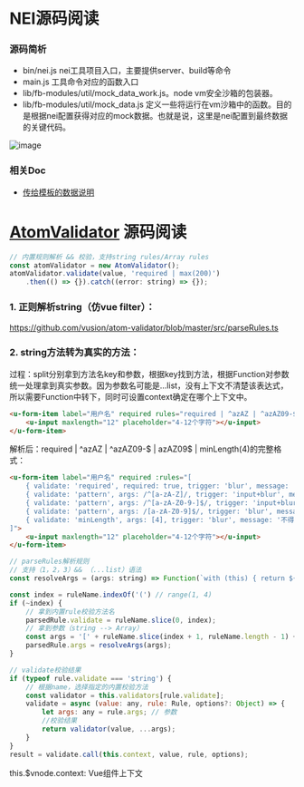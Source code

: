 # NEI源码阅读

### 源码简析
* bin/nei.js nei工具项目入口，主要提供server、build等命令
* main.js 工具命令对应的函数入口
* lib/fb-modules/util/mock_data_work.js。node vm安全沙箱的包装器。
* lib/fb-modules/util/mock_data.js 定义一些将运行在vm沙箱中的函数。目的是根据nei配置获得对应的mock数据。也就是说，这里是nei配置到最终数据的关键代码。

![image](https://user-images.githubusercontent.com/6310131/51990799-c2bfbd80-24e4-11e9-974e-9c056dc72b67.png)

### 相关Doc

* [传给模板的数据说明](https://github.com/NEYouFan/nei-toolkit/blob/master/doc/%E4%BC%A0%E7%BB%99%E6%A8%A1%E6%9D%BF%E7%9A%84%E6%95%B0%E6%8D%AE%E6%A0%BC%E5%BC%8F%E8%AF%B4%E6%98%8E.md)



# [AtomValidator](https://github.com/vusion/atom-validator/blob/master/src/AtomValidator.ts) 源码阅读

``` js
// 内置规则解析 && 校验，支持string rules/Array rules
const atomValidator = new AtomValidator();
atomValidator.validate(value, 'required | max(200)')
    .then(() => {}).catch((error: string) => {});
```

### 1. 正则解析string（仿vue filter）：

https://github.com/vusion/atom-validator/blob/master/src/parseRules.ts

### 2. string方法转为真实的方法：

过程：split分别拿到方法名key和参数，根据key找到方法，根据Function对参数统一处理拿到真实参数。因为参数名可能是...list，没有上下文不清楚该表达式，所以需要Function中转下，同时可设置context确定在哪个上下文中。

``` html
<u-form-item label="用户名" required rules="required | ^azAZ | ^azAZ09-$ @b | azAZ09$ | minLength(4) #4-12个字符">
    <u-input maxlength="12" placeholder="4-12个字符"></u-input>
</u-form-item>
```

解析后：required | ^azAZ | ^azAZ09-$ | azAZ09$ | minLength(4)的完整格式：

``` html
<u-form-item label="用户名" required :rules="[
    { validate: 'required', required: true, trigger: 'blur', message: '请输入用户名' },
    { validate: 'pattern', args: /^[a-zA-Z]/, trigger: 'input+blur', message: '以字母开头' },
    { validate: 'pattern', args: /^[a-zA-Z0-9-]$/, trigger: 'input+blur', message: '字母、数字或中划线组成' },
    { validate: 'pattern', args: /[a-zA-Z0-9]$/, trigger: 'blur', message: '以字母或数字结尾' },
    { validate: 'minLength', args: [4], trigger: 'blur', message: '不得少于4个字符' },
]">
    <u-input maxlength="12" placeholder="4-12个字符"></u-input>
</u-form-item>
```

``` js
// parseRules解析规则
// 支持（1，2，3）&& （...list）语法
const resolveArgs = (args: string) => Function(`with (this) { return ${args} }`).bind(this.context);

const index = ruleName.indexOf('(') // range(1, 4)
if (~index) {
    // 拿到内置rule校验方法名
    parsedRule.validate = ruleName.slice(0, index);
    // 拿到参数（string --> Array）
    const args = '[' + ruleName.slice(index + 1, ruleName.length - 1) + ']';
    parsedRule.args = resolveArgs(args);
}

```

``` js
// validate校验结果
if (typeof rule.validate === 'string') {
    // 根据name，选择指定的内置校验方法
    const validator = this.validators[rule.validate];
    validate = async (value: any, rule: Rule, options?: Object) => {
        let args: any = rule.args; // 参数
        //校验结果
        return validator(value, ...args);
    }
}
result = validate.call(this.context, value, rule, options);
```

this.$vnode.context: Vue组件上下文